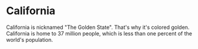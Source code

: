 # California

California is nicknamed "The Golden State". That's why it's colored golden.
California is home to 37 million people, which is less than one percent of the
world's population.
